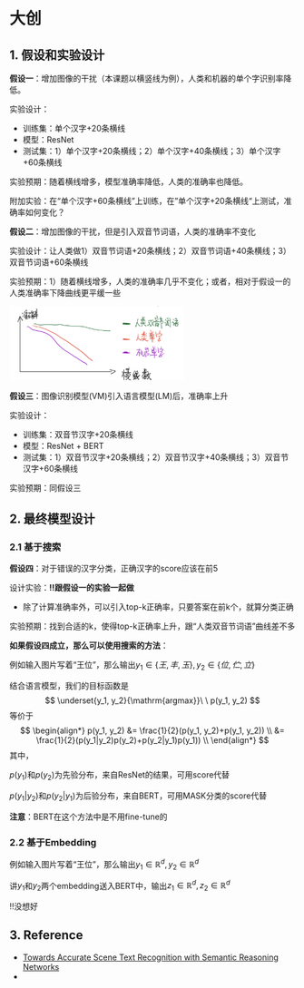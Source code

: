 # 大创

## 1. 假设和实验设计

**假设一**：增加图像的干扰（本课题以横竖线为例），人类和机器的单个字识别率降低。

实验设计：

- 训练集：单个汉字+20条横线
- 模型：ResNet
- 测试集：1）单个汉字+20条横线；2）单个汉字+40条横线；3）单个汉字+60条横线

实验预期：随着横线增多，模型准确率降低，人类的准确率也降低。

附加实验：在“单个汉字+60条横线”上训练，在”单个汉字+20条横线“上测试，准确率如何变化？



**假设二**：增加图像的干扰，但是引入双音节词语，人类的准确率不变化

实验设计：让人类做1）双音节词语+20条横线；2）双音节词语+40条横线；3）双音节词语+60条横线

实验预期：1）随着横线增多，人类的准确率几乎不变化；或者，相对于假设一的人类准确率下降曲线更平缓一些

<img src="./meeting_log/IMG_FBF143481469-1.jpeg" alt="IMG_FBF143481469-1" style="zoom:30%;" />

**假设三**：图像识别模型(VM)引入语言模型(LM)后，准确率上升

实验设计：

- 训练集：双音节汉字+20条横线
- 模型：ResNet + BERT
- 测试集：1）双音节汉字+20条横线；2）双音节汉字+40条横线；3）双音节汉字+60条横线

实验预期：同假设三



## 2. 最终模型设计

### 2.1 基于搜索

**假设四**：对于错误的汉字分类，正确汉字的score应该在前5

设计实验：**‼️跟假设一的实验一起做**

- 除了计算准确率外，可以引入top-k正确率，只要答案在前k个，就算分类正确

实验预期：找到合适的k，使得top-k正确率上升，跟“人类双音节词语”曲线差不多



**如果假设四成立，那么可以使用搜索的方法**：

例如输入图片写着“王位”，那么输出$y_1\in\{王, 丰, 玉\},y_2\in\{位, 伫, 立\}$

结合语言模型，我们的目标函数是
$$
\underset{y_1, y_2}{\mathrm{argmax}}\ \ p(y_1, y_2)
$$
等价于
$$
\begin{align*}
  p(y_1, y_2) &= \frac{1}{2}(p(y_1, y_2)+p(y_1, y_2)) \\
    		  &= \frac{1}{2}(p(y_1|y_2)p(y_2)+p(y_2|y_1)p(y_1)) \\
\end{align*}
$$
其中，

$p(y_1)$和$p(y_2)$为先验分布，来自ResNet的结果，可用score代替

$p(y_1|y_2)$和$p(y_2|y_1)$为后验分布，来自BERT，可用MASK分类的score代替

**注意**：BERT在这个方法中是不用fine-tune的



### 2.2 基于Embedding

例如输入图片写着“王位”，那么输出$y_1\in \mathbb{R}^d,y_2\in \mathbb{R}^d$

讲$y_1$和$y_2$两个embedding送入BERT中，输出$z_1\in \mathbb{R}^d,z_2\in \mathbb{R}^d$

‼️没想好



## 3. Reference

- [Towards Accurate Scene Text Recognition with Semantic Reasoning Networks](https://arxiv.org/pdf/2003.12294.pdf)
- 